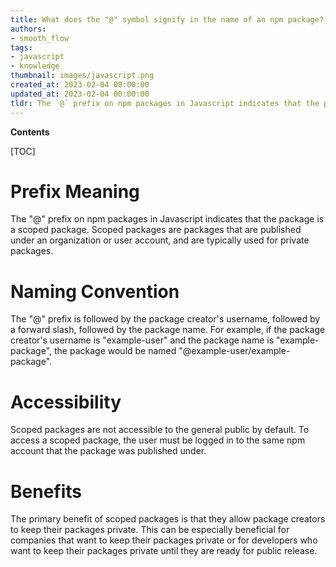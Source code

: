 ```yaml
---
title: What does the "@" symbol signify in the name of an npm package?
authors:
- smooth_flow
tags:
- javascript
- knowledge
thumbnail: images/javascript.png
created_at: 2023-02-04 00:00:00
updated_at: 2023-02-04 00:00:00
tldr: The `@` prefix on npm packages in Javascript indicates that the package is a scoped package, meaning it is published on the npm registry under an organization or user namespace.
---
```


**Contents**

[TOC]

# Prefix Meaning
The "@" prefix on npm packages in Javascript indicates that the package is a scoped package. Scoped packages are packages that are published under an organization or user account, and are typically used for private packages.

# Naming Convention
The "@" prefix is followed by the package creator's username, followed by a forward slash, followed by the package name. For example, if the package creator's username is "example-user" and the package name is "example-package", the package would be named "@example-user/example-package".

# Accessibility
Scoped packages are not accessible to the general public by default. To access a scoped package, the user must be logged in to the same npm account that the package was published under.

# Benefits
The primary benefit of scoped packages is that they allow package creators to keep their packages private. This can be especially beneficial for companies that want to keep their packages private or for developers who want to keep their packages private until they are ready for public release.
